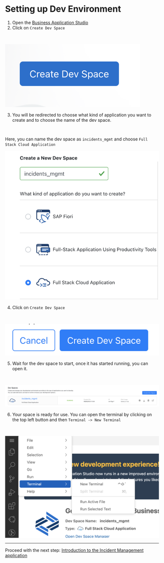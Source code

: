 # Setting up Dev Environment

1. Open the [Business Application Studio](https://bas-dlm-eu12.eu12cf.int.applicationstudio.cloud.sap/index.html)
2. Click on `Create Dev Space`
<br/>

![Create Dev Space](./assets/create_dev_space.png)
<br/>

3. You will be redirected to choose what kind of application you want to create and to choose the name of the dev space.
<br/>

Here, you can name the dev space as `incidents_mgmt` and choose `Full Stack Cloud Application`
<br/>

![Full Stack Cloud Application](./assets/full_stack_application.png)
<br/>

4. Click on `Create Dev Space`
<br/>

![Create Dev Space](./assets/create_space.png)
<br/>

5. Wait for the dev space to start, once it has started running, you can open it.
<br/>

![Open Space](./assets/spaces.png)
<br/>

6. Your space is ready for use. You can open the terminal by clicking on the top left button and then `Terminal -> New Terminal`
<br/>

![Open Terminal](./assets/Terminal.png)

***

Proceed with the next step: [Introduction to the Incident Management application](02_node_introduction_to_incident_management_application.md)